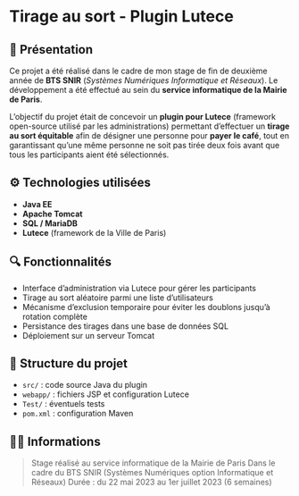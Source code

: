 # Tirage au sort - Plugin Lutece

## 📝 Présentation

Ce projet a été réalisé dans le cadre de mon stage de fin de deuxième année de **BTS SNIR** (*Systèmes Numériques Informatique et Réseaux*). Le développement a été effectué au sein du **service informatique de la Mairie de Paris**.

L’objectif du projet était de concevoir un **plugin pour Lutece** (framework open-source utilisé par les administrations) permettant d’effectuer un **tirage au sort équitable** afin de désigner une personne pour **payer le café**, tout en garantissant qu’une même personne ne soit pas tirée deux fois avant que tous les participants aient été sélectionnés.

## ⚙️ Technologies utilisées

- **Java EE**
- **Apache Tomcat**
- **SQL / MariaDB**
- **Lutece** (framework de la Ville de Paris)

## 🔍 Fonctionnalités

- Interface d’administration via Lutece pour gérer les participants
- Tirage au sort aléatoire parmi une liste d’utilisateurs
- Mécanisme d’exclusion temporaire pour éviter les doublons jusqu’à rotation complète
- Persistance des tirages dans une base de données SQL
- Déploiement sur un serveur Tomcat

## 📂 Structure du projet

- `src/` : code source Java du plugin
- `webapp/` : fichiers JSP et configuration Lutece
- `Test/` : éventuels tests
- `pom.xml` : configuration Maven

## 🧑‍💻 Informations

> Stage réalisé au service informatique de la Mairie de Paris
> Dans le cadre du BTS SNIR (Systèmes Numériques option Informatique et Réseaux)
> Durée : du 22 mai 2023 au 1er juillet 2023 (6 semaines)
